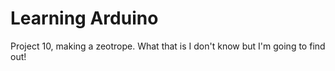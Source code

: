 # Learning Arduino
Project 10, making a zeotrope. What that is I don't know but I'm going to find out!

